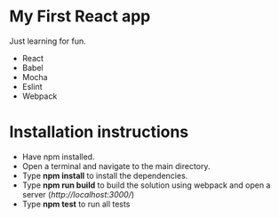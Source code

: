 # My First React app
Just learning for fun.
- React
- Babel
- Mocha
- Eslint
- Webpack

# Installation instructions

- Have npm installed.
- Open a terminal and navigate to the main directory.
- Type **npm install** to install the dependencies.
- Type **npm run build** to build the solution using webpack and open a server (*http://localhost:3000/*)
- Type **npm test** to run all tests
